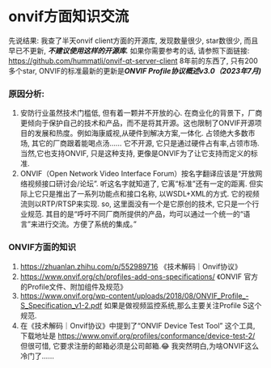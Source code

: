 # onvif方面知识交流
先说结果: 我查了半天onvif client方面的开源库, 发现数量很少, star数很少, 而且早已不更新, ***不建议使用这样的开源库.*** 如果你需要参考的话, 请参照下面链接:
https://github.com/hummatli/onvif-qt-server-client 8年前的东西了, 只有200多个star, ONVIF的标准最新的更新是***ONVIF Profile协议概述v3.0（2023年7月)***

### 原因分析:
1. 安防行业虽然技术门槛低, 但有着一颗并不开放的心. 在商业化的背景下，厂商更倾向于保护自己的技术和产品，而不是将其开源。这也限制了ONVIF开源项目的发展和热度。例如海康威视,从硬件到解决方案,一体化. 占领绝大多数市场, 其它的厂商跟着能喝点汤…… 它不开源, 它只是通过硬件占有率,占领市场. 当然,它也支持ONVIF, 只是这种支持, 更像是ONVIF为了让它支持而定义的标准.
2. ONVIF（Open Network Video Interface Forum）按名字翻译应该是“开放网络视频接口研讨会/论坛”. 听这名字就知道了, 它离“标准”还有一定的距离. 但实际上它只是推出了一系列功能点和接口名称, 以WSDL+XML的方式. 它的视频流则以RTP/RTSP来实现. so, 这里面没有一个是它原创的技术, 它只是一个行业规范. 其目的是“呼吁不同厂商所提供的产品，均可以通过一个统一的“语言”来进行交流。方便了系统的集成。”

### ONVIF方面的知识
1. https://zhuanlan.zhihu.com/p/552989716 《技术解码｜Onvif协议》
2. https://www.onvif.org/ch/profiles-add-ons-specifications/ 《ONVIF 官方的Profile文件、附加组件及规范》
3. https://www.onvif.org/wp-content/uploads/2018/08/ONVIF_Profile_-S_Specification_v1-2.pdf 如果是做视频监控系统,那么主要关注Profile S这个规范.
4. 在《技术解码｜Onvif协议》中提到了“ONVIF Device Test Tool” 这个工具, 下载地址是 https://www.onvif.org/profiles/conformance/device-test-2/ 但很可惜, 它要求注册的邮箱必须是公司邮箱.😂 我突然明白,为啥ONVIF这么冷门了……

